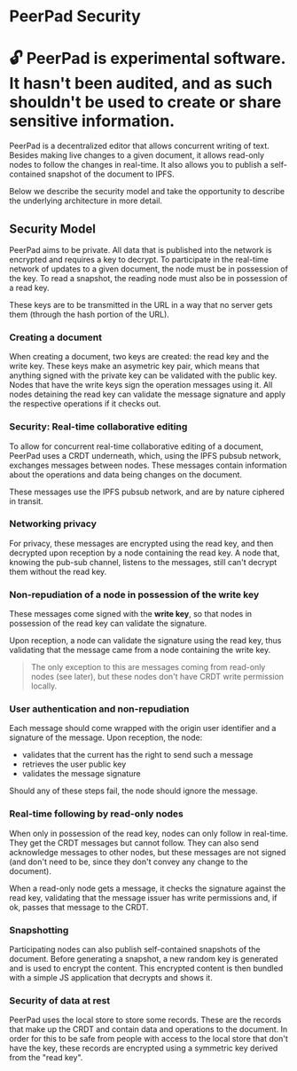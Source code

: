 # PeerPad Security

# 🔓 PeerPad is experimental software. It hasn't been audited, and as such shouldn't be used to create or share sensitive information.

PeerPad is a decentralized editor that allows concurrent writing of text. Besides making live changes to a given document, it allows read-only nodes to follow the changes in real-time. It also allows you to publish a self-contained snapshot of the document to IPFS.

Below we describe the security model and take the opportunity to describe the underlying architecture in more detail.

## Security Model

PeerPad aims to be private. All data that is published into the network is encrypted and requires a key to decrypt. To participate in the real-time network of updates to a given document, the node must be in possession of the key. To read a snapshot, the reading node must also be in possession of a read key.

These keys are to be transmitted in the URL in a way that no server gets them (through the hash portion of the URL).

### Creating a document

When creating a document, two keys are created: the read key and the write key. These keys make an asymetric key pair, which means that anything signed with the private key can be validated with the public key. Nodes that have the write keys sign the operation messages using it. All nodes detaining the read key can validate the message signature and apply the respective operations if it checks out.

### Security: Real-time collaborative editing

To allow for concurrent real-time collaborative editing of a document, PeerPad uses a CRDT underneath, which, using the IPFS pubsub network, exchanges messages between nodes. These messages contain information about the operations and data being changes on the document.

These messages use the IPFS pubsub network, and are by nature ciphered in transit.


### Networking privacy

For privacy, these messages are encrypted using the read key, and then decrypted upon reception by a node containing the read key. A node that, knowing the pub-sub channel, listens to the messages, still can't decrypt them without the read key.


### Non-repudiation of a node in possession of the write key

These messages come signed with the __write key__, so that nodes in possession of the read key can validate the signature.

Upon reception, a node can validate the signature using the read key, thus validating that the message came from a node containing the write key.

> The only exception to this are messages coming from read-only nodes (see later), but these nodes don't have CRDT write permission locally.


### User authentication and non-repudiation

Each message should come wrapped with the origin user identifier and a signature of the message. Upon reception, the node:

* validates that the current has the right to send such a message
* retrieves the user public key
* validates the message signature

Should any of these steps fail, the node should ignore the message.


### Real-time following by read-only nodes

When only in possession of the read key, nodes can only follow in real-time. They get the CRDT messages but cannot follow. They can also send acknowledge messages to other nodes, but these messages are not signed (and don't need to be, since they don't convey any change to the document).

When a read-only node gets a message, it checks the signature against the read key, validating that the message issuer has write permissions and, if ok, passes that message to the CRDT.


### Snapshotting

Participating nodes can also publish self-contained snapshots of the document. Before generating a snapshot, a new random key is generated and is used to encrypt the content. This encrypted content is then bundled with a simple JS application that decrypts and shows it.


### Security of data at rest

PeerPad uses the local store to store some records. These are the records that make up the CRDT and contain data and operations to the document. In order for this to be safe from people with access to the local store that don't have the key, these records are encrypted using a symmetric key derived from the "read key".
